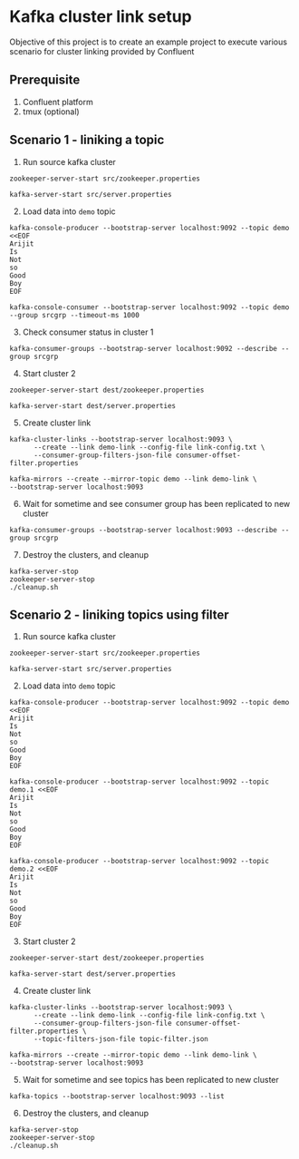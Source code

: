 # Kafka cluster link setup
Objective of this project is to create an example project to execute various scenario for cluster linking provided by Confluent

## Prerequisite
1. Confluent platform
2. tmux (optional)

## Scenario 1 - liniking a topic
1. Run source kafka cluster
```
zookeeper-server-start src/zookeeper.properties 

kafka-server-start src/server.properties 
```
2. Load data into `demo` topic
```
kafka-console-producer --bootstrap-server localhost:9092 --topic demo <<EOF
Arijit
Is
Not
so
Good
Boy
EOF

kafka-console-consumer --bootstrap-server localhost:9092 --topic demo --group srcgrp --timeout-ms 1000
```
3. Check consumer status in cluster 1
```
kafka-consumer-groups --bootstrap-server localhost:9092 --describe --group srcgrp

```
4. Start cluster 2
```
zookeeper-server-start dest/zookeeper.properties 

kafka-server-start dest/server.properties 
```
5. Create cluster link
```
kafka-cluster-links --bootstrap-server localhost:9093 \
      --create --link demo-link --config-file link-config.txt \
      --consumer-group-filters-json-file consumer-offset-filter.properties

kafka-mirrors --create --mirror-topic demo --link demo-link \
--bootstrap-server localhost:9093      
```
6. Wait for sometime and see consumer group has been replicated to new cluster
```
kafka-consumer-groups --bootstrap-server localhost:9093 --describe --group srcgrp
```
7. Destroy the clusters, and cleanup
```
kafka-server-stop
zookeeper-server-stop
./cleanup.sh
```
## Scenario 2 - liniking topics using filter
1. Run source kafka cluster
```
zookeeper-server-start src/zookeeper.properties 

kafka-server-start src/server.properties 
```
2. Load data into `demo` topic
```
kafka-console-producer --bootstrap-server localhost:9092 --topic demo <<EOF
Arijit
Is
Not
so
Good
Boy
EOF

kafka-console-producer --bootstrap-server localhost:9092 --topic demo.1 <<EOF
Arijit
Is
Not
so
Good
Boy
EOF

kafka-console-producer --bootstrap-server localhost:9092 --topic demo.2 <<EOF
Arijit
Is
Not
so
Good
Boy
EOF

```
3. Start cluster 2
```
zookeeper-server-start dest/zookeeper.properties 

kafka-server-start dest/server.properties 
```
4. Create cluster link
```
kafka-cluster-links --bootstrap-server localhost:9093 \
      --create --link demo-link --config-file link-config.txt \
      --consumer-group-filters-json-file consumer-offset-filter.properties \
      --topic-filters-json-file topic-filter.json

kafka-mirrors --create --mirror-topic demo --link demo-link \
--bootstrap-server localhost:9093      
```
5. Wait for sometime and see topics has been replicated to new cluster
```
kafka-topics --bootstrap-server localhost:9093 --list 
```
6. Destroy the clusters, and cleanup
```
kafka-server-stop
zookeeper-server-stop
./cleanup.sh
```